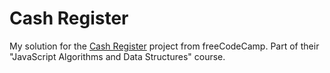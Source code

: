 # Cash Register

My solution for the [Cash Register](https://www.freecodecamp.org/learn/javascript-algorithms-and-data-structures/javascript-algorithms-and-data-structures-projects/cash-register) project from freeCodeCamp.
Part of their "JavaScript Algorithms and Data Structures" course.